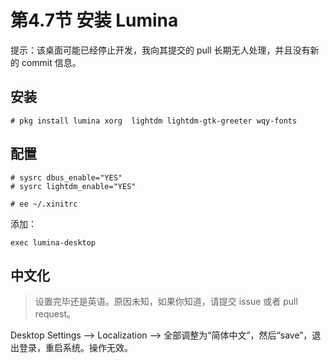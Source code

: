 # 第4.7节 安装 Lumina

提示：该桌面可能已经停止开发，我向其提交的  pull 长期无人处理，并且没有新的 commit 信息。

## 安装

```
# pkg install lumina xorg  lightdm lightdm-gtk-greeter wqy-fonts 
```

## 配置

```
# sysrc dbus_enable="YES"
# sysrc lightdm_enable="YES"
```

```
# ee ~/.xinitrc
```

添加：

```
exec lumina-desktop
```

## 中文化

> 设置完毕还是英语。原因未知，如果你知道，请提交 issue 或者 pull request。

Desktop Settings ——> Localization ——> 全部调整为“简体中文”，然后“save”，退出登录，重启系统。操作无效。
